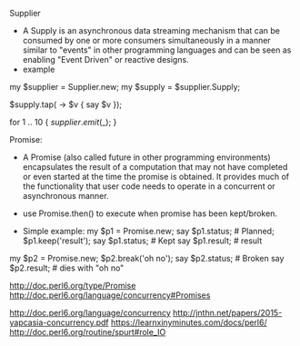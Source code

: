 Supplier
* A Supply is an asynchronous data streaming mechanism that can be consumed by one or more consumers simultaneously in a manner similar to "events" in other programming languages and can be seen as enabling "Event Driven" or reactive designs.
* example

my $supplier = Supplier.new;
my $supply   = $supplier.Supply;

$supply.tap( -> $v { say $v });

for 1 .. 10 {
    $supplier.emit($_);
}


Promise:
* A Promise (also called future in other programming environments) encapsulates the result of a computation that may not have completed or even started at the time the promise is obtained. It provides much of the functionality that user code needs to operate in a concurrent or asynchronous manner.

* use Promise.then() to execute when promise has been kept/broken.
* Simple example:
my $p1 = Promise.new;
say $p1.status;         # Planned;
$p1.keep('result');
say $p1.status;         # Kept
say $p1.result;         # result

my $p2 = Promise.new;
$p2.break('oh no');
say $p2.status;         # Broken
say $p2.result;         # dies with "oh no"

http://doc.perl6.org/type/Promise
http://doc.perl6.org/language/concurrency#Promises

http://doc.perl6.org/language/concurrency
http://jnthn.net/papers/2015-yapcasia-concurrency.pdf
https://learnxinyminutes.com/docs/perl6/
http://doc.perl6.org/routine/spurt#role_IO